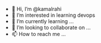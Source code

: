 - 👋 Hi, I’m @kamalrahi
- 👀 I’m interested in learning devops
- 🌱 I’m currently learning ...
- 💞️ I’m looking to collaborate on ...
- 📫 How to reach me ...

<!---
kamalrahi/kamalrahi is a ✨ special ✨ repository because its `README.md` (this file) appears on your GitHub profile.
You can click the Preview link to take a look at your changes.
--->
